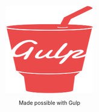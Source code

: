 <p align="center">
  <a href="https://gulpjs.com">
    <img width="230" height="230" src="https://github.com/FlowerForWar/scrapyard/raw/main/gulp.svg" />
  </a>
  <p align="center">Made possible with Gulp</p>
</p>
